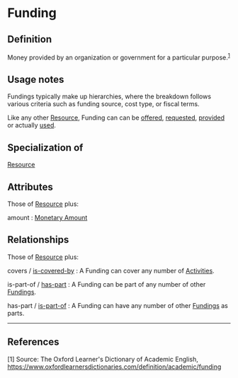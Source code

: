 # Funding

## Definition
Money provided by an organization or government for a particular purpose.<sup>[1](#fn1)</sup>

## Usage notes
Fundings typically make up hierarchies, where the breakdown follows various criteria such as funding source, cost type, or fiscal terms.

Like any other [Resource](../entities/Resource.md), Funding can can be [offered](../entities/Resource_Offer.md), [requested](../entities/Resource_Request.md), [provided](../entities/Contribution_Statement.md) or actually [used](../entities/Resource_Usage_Statement.md).

## Specialization of
[Resource](../entities/Resource.md)

## Attributes
Those of [Resource](../entities/Resource.md) plus:

amount : [Monetary Amount](../datatypes/Monetary_Amount.md)

## Relationships
Those of [Resource](../entities/Resource.md) plus:

<a name="rel__covers">covers</a> / [is-covered-by](../entities/Activity.md#user-content-rel__is-covered-by) : A Funding can cover any number of [Activities](../entities/Activity.md).

<a name="rel__is-part-of">is-part-of</a> / [has-part](../entities/Funding.md#user-content-rel__has-part) : A Funding can be part of any number of other [Fundings](../entities/Funding.md).

<a name="rel__has-part">has-part</a> / [is-part-of](../entities/Funding.md#user-content-rel__is-part-of) : A Funding can have any number of other [Fundings](../entities/Funding.md) as parts.

---
## References
<a name="fn1">\[1\]</a> Source: The Oxford Learner's Dictionary of Academic English, https://www.oxfordlearnersdictionaries.com/definition/academic/funding
